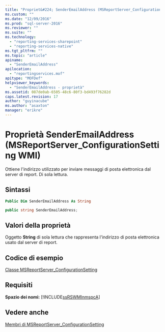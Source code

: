 ```yaml
---
title: "Propriet&#224; SenderEmailAddress (MSReportServer_ConfigurationSetting WMI) | Microsoft Docs"
ms.custom: ""
ms.date: "12/09/2016"
ms.prod: "sql-server-2016"
ms.reviewer: ""
ms.suite: ""
ms.technology: 
  - "reporting-services-sharepoint"
  - "reporting-services-native"
ms.tgt_pltfrm: ""
ms.topic: "article"
apiname: 
  - "SenderEmailAddress"
apilocation: 
  - "reportingservices.mof"
apitype: "MOFDef"
helpviewer_keywords: 
  - "SenderEmailAddress - proprietà"
ms.assetid: 087de0ab-6505-48c6-80f3-bd493f76282d
caps.latest.revision: 17
author: "guyinacube"
ms.author: "asaxton"
manager: "erikre"
---
```

# Propriet&#224; SenderEmailAddress (MSReportServer_ConfigurationSetting WMI)
  Ottiene l'indirizzo utilizzato per inviare messaggi di posta elettronica dal server di report. Di sola lettura.  
  
## Sintassi  
  
```vb  
Public Dim SenderEmailAddress As String  
```  
  
```csharp  
public string SenderEmailAddress;  
```  
  
## Valori della proprietà  
 Oggetto **String** di sola lettura che rappresenta l'indirizzo di posta elettronica usato dal server di report.  
  
## Codice di esempio  
 [Classe MSReportServer_ConfigurationSetting](../../reporting-services/wmi-provider-library-reference/msreportserver-configurationsetting-class.md)  
  
## Requisiti  
 **Spazio dei nomi:** [!INCLUDE[ssRSWMInmspcA](../../includes/ssrswminmspca-md.md)]  
  
## Vedere anche  
 [Membri di MSReportServer_ConfigurationSetting](../../reporting-services/wmi-provider-library-reference/msreportserver-configurationsetting-members.md)  
  
  